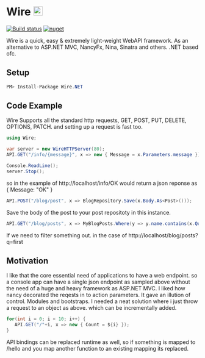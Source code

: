 # Wire <img src="https://raw.githubusercontent.com/SperoSophia/Wire/master/icon.png" width="24"> 


[![Build status](https://ci.appveyor.com/api/projects/status/2e55pfc8xbehpg33?svg=true)](https://ci.appveyor.com/project/SperoSophia/wire)
[![nuget](https://img.shields.io/nuget/v/Wire.NET.svg)](https://www.nuget.org/packages/Wire.NET/)

Wire is a quick, easy & extremely light-weight WebAPI framework. As an alternative to ASP.NET MVC, NancyFx, Nina, Sinatra and others. .NET based ofc.

## Setup

```cs
PM> Install-Package Wire.NET
```


## Code Example

Wire Supports all the standard http requests, GET, POST, PUT, DELETE, OPTIONS, PATCH. and setting up a request is fast too.
```cs
using Wire;

var server = new WireHTTPServer(80);
API.GET("/info/{message}", x => new { Message = x.Parameters.message });

Console.ReadLine();
server.Stop();
```
so in the example of http://localhost/info/OK
would return a json reponse as { Message: "OK" }


```cs
API.POST("/blog/post", x => BlogRepository.Save(x.Body.As<Post>()));
```
Save the body of the post to your post repositoty in this instance.


```cs
API.GET("/blog/posts", x => MyBlogPosts.Where(y => y.name.contains(x.QueryString["q"]))));
```
If we need to filter something out. in the case of http://localhost/blog/posts?q=first

## Motivation

I like that the core essential need of applications to have a web endpoint. so a console app can have a single json endpoint as sampled above
without the need of a huge and heavy framework as ASP.NET MVC.
I liked how nancy decorated the reqests in to action parameters. It gave an illution of control.
Modules and bootstraps.
I needed a neat solution where i just throw a request to an object as above. which can be incrementally added.

```cs
for(int i = 0; i < 10; i++) {
   API.GET("/"+i, x => new { Count = ${i} });
}
```

API bindings can be replaced runtime as well, so if something is mapped to /hello and you map another function to an existing mapping its replaced.

